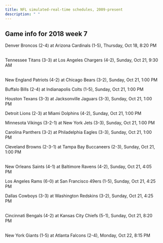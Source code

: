 ```yaml
---
title: NFL simulated-real-time schedules, 2009-present
description: " "
---
```


## Game info for 2018 week 7
Denver Broncos (2-4) at Arizona Cardinals (1-5), Thursday, Oct 18, 8:20 PM

<br/>Tennessee Titans (3-3) at Los Angeles Chargers (4-2), Sunday, Oct 21, 9:30 AM

<br/>New England Patriots (4-2) at Chicago Bears (3-2), Sunday, Oct 21, 1:00 PM

Buffalo Bills (2-4) at Indianapolis Colts (1-5), Sunday, Oct 21, 1:00 PM

Houston Texans (3-3) at Jacksonville Jaguars (3-3), Sunday, Oct 21, 1:00 PM

Detroit Lions (2-3) at Miami Dolphins (4-2), Sunday, Oct 21, 1:00 PM

Minnesota Vikings (3-2-1) at New York Jets (3-3), Sunday, Oct 21, 1:00 PM

Carolina Panthers (3-2) at Philadelphia Eagles (3-3), Sunday, Oct 21, 1:00 PM

Cleveland Browns (2-3-1) at Tampa Bay Buccaneers (2-3), Sunday, Oct 21, 1:00 PM

<br/>New Orleans Saints (4-1) at Baltimore Ravens (4-2), Sunday, Oct 21, 4:05 PM

Los Angeles Rams (6-0) at San Francisco 49ers (1-5), Sunday, Oct 21, 4:25 PM

Dallas Cowboys (3-3) at Washington Redskins (3-2), Sunday, Oct 21, 4:25 PM

<br/>Cincinnati Bengals (4-2) at Kansas City Chiefs (5-1), Sunday, Oct 21, 8:20 PM

<br/>New York Giants (1-5) at Atlanta Falcons (2-4), Monday, Oct 22, 8:15 PM

